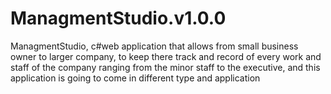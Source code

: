 # ManagmentStudio.v1.0.0
ManagmentStudio, c#web application that allows from small business owner to larger company, to keep there track and record of every work and staff of the company ranging from the minor staff to the executive, and this application is going to come in different type and application 
